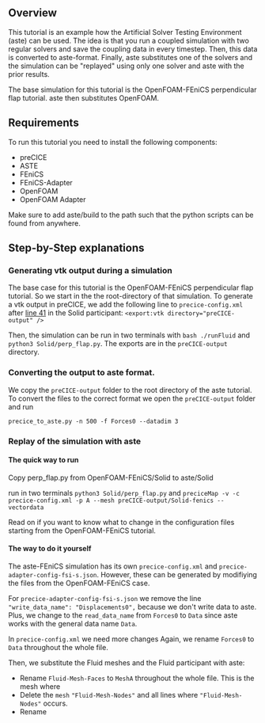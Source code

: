 ## Overview

This tutorial is an example how the Artificial Solver Testing Environment (aste) can be used. The idea is that you run a coupled simulation with two regular solvers and save the coupling data in every timestep. Then, this data is converted to aste-format. Finally, aste substitutes one of the solvers and the simulation can be "replayed" using only one solver and aste with the prior results.

The base simulation for this tutorial is the OpenFOAM-FEniCS perpendicular flap tutorial. aste then substitutes OpenFOAM.

## Requirements

To run this tutorial you need to install the following components:
- preCICE
- ASTE
- FEniCS
- FEniCS-Adapter
- OpenFOAM
- OpenFOAM Adapter

Make sure to add aste/build to the path such that the python scripts can be found from anywhere.

## Step-by-Step explanations

### Generating vtk output during a simulation

The base case for this tutorial is the OpenFOAM-FEniCS perpendicular flap tutorial. So we start in the the root-directory of that simulation.
To generate a vtk output in preCICE, we add the following line to ```precice-config.xml``` after [line 41](https://github.com/precice/tutorials/blob/develop/FSI/flap_perp/OpenFOAM-FEniCS/precice-config.xml#L41) in the Solid participant:
```<export:vtk directory="preCICE-output" />```

Then, the simulation can be run in two terminals with ```bash ./runFluid``` and ```python3 Solid/perp_flap.py```.
The exports are in the ```preCICE-output``` directory.

### Converting the output to aste format.

We copy the ```preCICE-output``` folder to the root directory of the aste tutorial. 
To convert the files to the correct format we open the ```preCICE-output``` folder and run

```precice_to_aste.py -n 500 -f Forces0 --datadim 3```

### Replay of the simulation with aste

#### The quick way to run 
Copy perp_flap.py from OpenFOAM-FEniCS/Solid to aste/Solid

run in two terminals ```python3 Solid/perp_flap.py``` and ```preciceMap -v -c precice-config.xml -p A --mesh preCICE-output/Solid-fenics --vectordata```

Read on if you want to know what to change in the configuration files starting from the OpenFOAM-FEniCS tutorial.

#### The way to do it yourself

The aste-FEniCS simulation has its own ```precice-config.xml``` and ```precice-adapter-config-fsi-s.json```. 
However, these can be generated by modifiying the files from the OpenFOAM-FEniCS case. 

For ```precice-adapter-config-fsi-s.json``` we remove the line ```"write_data_name": "Displacements0",``` because we don't write data to aste.
Plus, we change to the ```read_data_name``` from ```Forces0``` to ```Data``` since aste works with the general data name ```Data```.

In ```precice-config.xml``` we need more changes
Again, we rename ```Forces0``` to ```Data``` throughout the whole file.

Then, we substitute the Fluid meshes and the Fluid participant with aste:

- Rename ```Fluid-Mesh-Faces``` to ```MeshA``` throughout the whole file. This is the mesh where 
- Delete the ```mesh``` ```"Fluid-Mesh-Nodes"``` and all lines where ```"Fluid-Mesh-Nodes"``` occurs.
- Rename 






